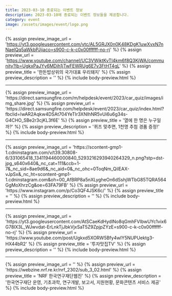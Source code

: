 ```yaml
---
title: 2023-03-10 종료되는 이벤트 정보
description: 2023-03-10에 종료되는 이벤트 정보들을 제공합니다.
category: event
image: /assets/images/event/logo.png
---
```

{% assign preview_image_url = 'https://yt3.googleusercontent.com/ytc/AL5GRJX0n0K48KDgK1uwXvxN7nNaelQq5aWkbPJjiaco=s900-c-k-c0x00ffffff-no-rj' %}
{% assign preview_url = 'https://www.youtube.com/channel/UC3VWjktKvTl4km6f8Q3KjWA/community?lb=UgkxPaJYy6MDih1jTwFEWRUg6E7v3FtHT4gL' %}
{% assign preview_title = '한돈밥상위의 국가대표 우리돼지' %}
{% assign preview_description = '' %}
{% include body-preview.html %}
<hr>{% assign preview_image_url = 'https://direct.samsungfire.com/m/helpdesk/event/2023/car_quiz/images/img_share.jpg' %}
{% assign preview_url = 'https://direct.samsungfire.com/helpdesk/event/2023/car_quiz/index.html?fbclid=IwAR2Aqkw4DSAt704YeTIr3XNIhNR5vUi6u6g34s-G4CHO_SBe2r3cjKL3f6E' %}
{% assign preview_title = '열에 한 명은 누구일까?' %}
{% assign preview_description = '퀴즈 맞추면, 1천명 추첨 경품 증정!' %}
{% include body-preview.html %}
<hr>{% assign preview_image_url = 'https://scontent-gmp1-1.cdninstagram.com/v/t39.30808-6/331065418_1341194460000840_5293216293940264329_n.png?stp=dst-jpg_s640x640&amp;_nc_cat=111&amp;ccb=1-7&amp;_nc_sid=8ae9d6&amp;_nc_aid=0&amp;_nc_ohc=0ToqNm_QilEAX-vJpSx&amp;_nc_ht=scontent-gmp1-1.cdninstagram.com&amp;oh=00_AfBRP8a5nXLygheOn6dSshjWTbG85TQRA564GgMoXhrzCg&amp;oe=63FA79FB' %}
{% assign preview_url = 'https://www.instagram.com/p/Co3QF4JSK6c/' %}
{% assign preview_title = '' %}
{% assign preview_description = '' %}
{% include body-preview.html %}
<hr>{% assign preview_image_url = 'https://yt3.googleusercontent.com/AtSCaeKdHydlNo8qGmhFVIbwUYc1vix6G78lX3L_WJwvdat-ErLnkTjJbkVjxSaT5Z9ZpjpZYzE=s900-c-k-c0x00ffffff-no-rj' %}
{% assign preview_url = 'https://www.youtube.com/post/Ugkxd5XORW5Bfy4wIY5NUPUektg3-HX44bR2' %}
{% assign preview_title = '투자맛집TV' %}
{% assign preview_description = '' %}
{% include body-preview.html %}
<hr>{% assign preview_image_url = '' %}
{% assign preview_url = 'https://webzine.nrf.re.kr/nrf_2302/sub_3_02.html' %}
{% assign preview_title = 'NRF 한국연구재단웹진' %}
{% assign preview_description = '한국연구재단 운영, 기초과학, 연구개발, 보고서, 지원현황, 문화콘텐츠 서비스 제공' %}
{% include body-preview.html %}